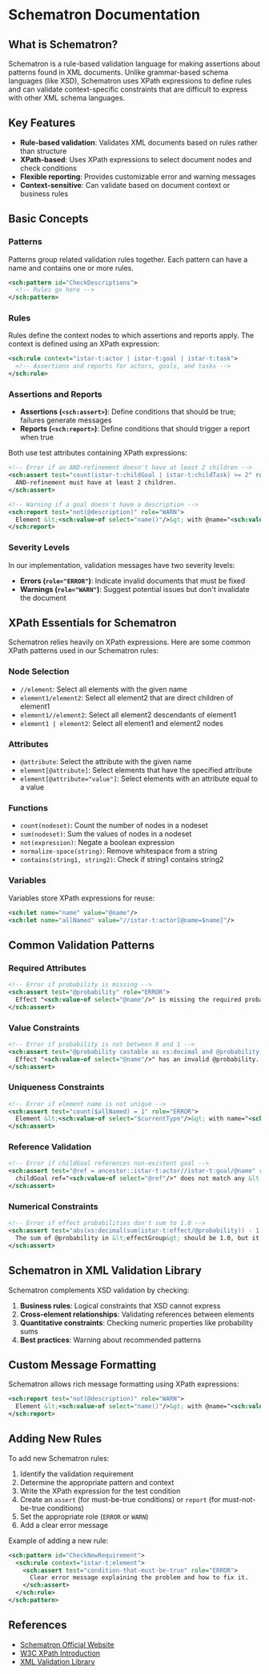 # Schematron Documentation

## What is Schematron?

Schematron is a rule-based validation language for making assertions about patterns found in XML documents. Unlike grammar-based schema languages (like XSD), Schematron uses XPath expressions to define rules and can validate context-specific constraints that are difficult 
to express with other XML schema languages.

## Key Features

- **Rule-based validation**: Validates XML documents based on rules rather than structure
- **XPath-based**: Uses XPath expressions to select document nodes and check conditions
- **Flexible reporting**: Provides customizable error and warning messages
- **Context-sensitive**: Can validate based on document context or business rules

## Basic Concepts

### Patterns

Patterns group related validation rules together. Each pattern can have a name and contains one or more rules.

```xml
<sch:pattern id="CheckDescriptions">
  <!-- Rules go here -->
</sch:pattern>
```

### Rules

Rules define the context nodes to which assertions and reports apply. The context is defined using an XPath expression:

```xml
<sch:rule context="istar-t:actor | istar-t:goal | istar-t:task">
  <!-- Assertions and reports for actors, goals, and tasks -->
</sch:rule>
```

### Assertions and Reports

- **Assertions (`<sch:assert>`)**: Define conditions that should be true; failures generate messages
- **Reports (`<sch:report>`)**: Define conditions that should trigger a report when true

Both use test attributes containing XPath expressions:

```xml
<!-- Error if an AND-refinement doesn't have at least 2 children -->
<sch:assert test="count(istar-t:childGoal | istar-t:childTask) >= 2" role="ERROR">
  AND-refinement must have at least 2 children.
</sch:assert>

<!-- Warning if a goal doesn't have a description -->
<sch:report test="not(@description)" role="WARN">
  Element &lt;<sch:value-of select="name()"/>&gt; with @name="<sch:value-of select="@name"/>" has no @description.
</sch:report>
```

### Severity Levels

In our implementation, validation messages have two severity levels:

- **Errors (`role="ERROR"`)**: Indicate invalid documents that must be fixed
- **Warnings (`role="WARN"`)**: Suggest potential issues but don't invalidate the document

## XPath Essentials for Schematron

Schematron relies heavily on XPath expressions. Here are some common XPath patterns used in our Schematron rules:

### Node Selection

- `//element`: Select all elements with the given name
- `element1/element2`: Select all element2 that are direct children of element1
- `element1//element2`: Select all element2 descendants of element1
- `element1 | element2`: Select all element1 and element2 nodes

### Attributes

- `@attribute`: Select the attribute with the given name
- `element[@attribute]`: Select elements that have the specified attribute
- `element[@attribute="value"]`: Select elements with an attribute equal to a value

### Functions

- `count(nodeset)`: Count the number of nodes in a nodeset
- `sum(nodeset)`: Sum the values of nodes in a nodeset
- `not(expression)`: Negate a boolean expression
- `normalize-space(string)`: Remove whitespace from a string
- `contains(string1, string2)`: Check if string1 contains string2

### Variables

Variables store XPath expressions for reuse:

```xml
<sch:let name="name" value="@name"/>
<sch:let name="allNamed" value="//istar-t:actor[@name=$name]"/>
```

## Common Validation Patterns

### Required Attributes

```xml
<!-- Error if probability is missing -->
<sch:assert test="@probability" role="ERROR">
  Effect "<sch:value-of select="@name"/>" is missing the required probability attribute.
</sch:assert>
```

### Value Constraints

```xml
<!-- Error if probability is not between 0 and 1 -->
<sch:assert test="@probability castable as xs:decimal and @probability >= 0 and @probability <= 1" role="ERROR">
  Effect "<sch:value-of select="@name"/>" has an invalid @probability. It must be a decimal between 0 and 1.
</sch:assert>
```

### Uniqueness Constraints

```xml
<!-- Error if element name is not unique -->
<sch:assert test="count($allNamed) = 1" role="ERROR">
  Element &lt;<sch:value-of select="$currentType"/>&gt; with name="<sch:value-of select="$name"/>" is not unique.
</sch:assert>
```

### Reference Validation

```xml
<!-- Error if childGoal references non-existent goal -->
<sch:assert test="@ref = ancestor::istar-t:actor//istar-t:goal/@name" role="ERROR">
  childGoal ref="<sch:value-of select="@ref"/>" does not match any &lt;goal name="..."&gt;.
</sch:assert>
```

### Numerical Constraints

```xml
<!-- Error if effect probabilities don't sum to 1.0 -->
<sch:assert test="abs(xs:decimal(sum(istar-t:effect/@probability)) - 1.0) le 0.001" role="ERROR">
  The sum of @probability in &lt;effectGroup&gt; should be 1.0, but it is <sch:value-of select="format-number(sum(istar-t:effect/@probability), '0.000')"/>.
</sch:assert>
```

## Schematron in XML Validation Library

Schematron complements XSD validation by checking:

1. **Business rules**: Logical constraints that XSD cannot express
2. **Cross-element relationships**: Validating references between elements
3. **Quantitative constraints**: Checking numeric properties like probability sums
4. **Best practices**: Warning about recommended patterns

## Custom Message Formatting

Schematron allows rich message formatting using XPath expressions:

```xml
<sch:report test="not(@description)" role="WARN">
  Element &lt;<sch:value-of select="name()"/>&gt; with @name="<sch:value-of select="@name"/>" has no @description.
</sch:report>
```

## Adding New Rules

To add new Schematron rules:

1. Identify the validation requirement
2. Determine the appropriate pattern and context
3. Write the XPath expression for the test condition
4. Create an `assert` (for must-be-true conditions) or `report` (for must-not-be-true conditions)
5. Set the appropriate role (`ERROR` or `WARN`)
6. Add a clear error message

Example of adding a new rule:

```xml
<sch:pattern id="CheckNewRequirement">
  <sch:rule context="istar-t:element">
    <sch:assert test="condition-that-must-be-true" role="ERROR">
      Clear error message explaining the problem and how to fix it.
    </sch:assert>
  </sch:rule>
</sch:pattern>
```

## References

- [Schematron Official Website](https://schematron.com/)
- [W3C XPath Introduction](https://www.w3schools.com/xml/xpath_intro.asp)
- [XML Validation Library](https://github.com/nina2dv/xml-istar-rl)